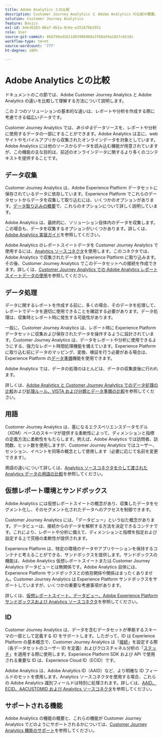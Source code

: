 ```yaml
---
title: Adobe Analytics との比較
description: Customer Journey Analytics と Adobe Analytics の比較の概要。
solution: Customer Journey Analytics
feature: Basics
exl-id: bde36283-86af-4b1a-9cbe-e251676b2951
role: User
source-git-commit: 46d799ad2621d83906908a3f60a59a1027c6518c
workflow-type: tm+mt
source-wordcount: '777'
ht-degree: 100%

---
```


# Adobe Analytics との比較

ドキュメントのこの節では、Adobe Customer Journey Analytics と Adobe Analytics の違いを比較して理解する方法について説明します。

この 2 つのソリューションの基本的な違いは、レポートや分析を作成する際に考慮できる幅広いデータです。

Customer Journey Analytics では、*あらゆる*&#x200B;データソースを、レポートや分析に使用するデータの一部にすることができます。Adobe Analytics は主に、web サイトやモバイルアプリから収集されたオンラインデータを対象としています。Adobe Analytics には他のソースからデータを読み込む機能が用意されていますが、この機能の主な目的は、前述のオンラインデータに関するより多くのコンテキストを提供することです。

## データ収集

Customer Journey Analytics は、Adobe Experience Platform データセットに保存されているデータに依存しています。Experience Platform でこれらのデータセットからデータを収集して取り込むには、いくつかのオプションがあります。[データ取り込みの概要](https://experienceleague.adobe.com/docs/analytics-platform/using/cja-data-ingestion/data-ingestion.html?lang=ja)で、これらのオプションについて詳しく説明しています。

Adobe Analytics は、最終的に、ソリューション自体内のデータを収集します。この場合も、データを収集するオプションがいくつかあります。詳しくは、[Adobe Analytics 実装ガイド](https://experienceleague.adobe.com/docs/analytics/implementation/home.html?lang=ja)を参照してください。

Adobe Analytics のレポートスイートデータを Customer Journey Analytics で使用するには、[Analytics ソースコネクタ](https://experienceleague.adobe.com/docs/experience-platform/sources/ui-tutorials/create/adobe-applications/analytics.html?lang=ja)を使用します。このコネクタでは、Adobe Analytics で収集されたデータを Experience Platform に取り込みます。その後、Customer Journey Analytics でこのデータセットへの接続を作成できます。詳しくは、[Customer Journey Analytics での Adobe Analytics レポートスイートデータの使用](https://experienceleague.adobe.com/docs/analytics-platform/using/compare-aa-cja/cja-aa-comparison/aa-data-in-cja.html?lang=ja)を参照してください。


## データ処理

データに関するレポートを作成する前に、多くの場合、そのデータを処理して、レポートでデータを適切に使用できることを確認する必要があります。データ処理は、収集時とレポート時に発生する可能性があります。

一般に、Customer Journey Analytics は、レポート時に Experience Platform データセットに収集および保存されたデータを操作するように設計されています。Customer Journey Analytics は、データをレポートや分析に使用できるようにする、強力なレポート時間処理機能を備えています。Experience Platform に取り込む前にデータのマッピング、変換、検証を行う必要がある場合は、Experience Platform の[データ準備](https://experienceleague.adobe.com/docs/experience-platform/data-prep/home.html?lang=ja)機能を使用できます。

Adobe Analytics では、データの処理のほとんどは、データの収集直後に行われます。

詳しくは、[Adobe Analytics と Customer Journey Analytics でのデータ処理の比較](data-processing-comparisons.md)および[処理ルール、VISTA および分類とデータ準備の比較](https://experienceleague.adobe.com/docs/analytics-platform/using/compare-aa-cja/cja-aa-comparison/pr-vista-dataprep.html?lang=ja)を参照してください。


## 用語

Customer Journey Analytics は、基になるエクスペリエンスデータモデル（XDM）ベースのスキーマが提供する柔軟性によって、ディメンションと指標の定義方法に柔軟性をもたらします。例えば、Adobe Analytics では訪問者、訪問数、ヒット数を使用しますが、Customer Journey Analytics ではユーザー、セッション、イベントを同等の概念として使用します（必要に応じて名前を変更できます）。

用語の違いについて詳しくは、[Analytics ソースコネクタを介して渡された Analytics データの用語の比較](https://experienceleague.adobe.com/docs/analytics-platform/using/compare-aa-cja/cja-aa-comparison/terminology.html?lang=ja)を参照してください。


## 仮想レポート環境とサンドボックス

Adobe Analytics には仮想レポートスイートの概念があり、収集したデータをセグメント化し、そのセグメント化されたデータへのアクセスを制御できます。

Customer Journey Analytics には、「データビュー」という似た概念があります。データビューは、接続からのデータを解釈する方法を決定できるコンテナです。これにより、レポートや分析に備えて、ディメンションと指標を指定および設定する上で究極の柔軟性が提供されます。

Experience Platform は、特定の環境のデータやアプリケーションを保持するコンテナと考えることができる、サンドボックスを提供します。サンドボックスの機能は、Adobe Analytics 仮想レポートスイートまたは Customer Journey Analytics データビューとは無関係です。Adobe Analytics 自体には、Experience Platform サンドボックスとの依存関係や関係はまったくありません。Customer Journey Analytics は Experience Platform サンドボックスをサポートしていますが、いくつかの重要な考慮事項があります。

詳しくは、[仮想レポートスイート、データビュー、Adobe Experience Platform サンドボックスおよび Analytics ソースコネクタ](https://experienceleague.adobe.com/docs/analytics-platform/using/compare-aa-cja/cja-aa-comparison/vrs-dataview-sandbox-adc.html?lang=ja)を参照してください。


## ID

Customer Journey Analytics は、データを含むデータセットが準拠するスキーマの一部として定義する ID をサポートします。したがって、ID は Experience Platform の基本概念で、Customer Journey Analytics は「[接続](../../connections/overview.md)」を設定する際（各データセットのユーザー ID を定義）およびクロスチャネル分析の「[ステッチ](../../stitching/overview.md)」を適用する際に使用します。Experience Platform SDK および API で使用される重要な ID は、Experience Cloud ID（ECID）です。

Adobe Analytics は、Adobe Analytics ID（AAID）など、より明確な ID フィールドのセットを使用します。Analytics ソースコネクタを使用する場合、これらの Adobe Analytics 識別フィールドは特別に処理されます。詳しくは、[AAID、ECID、AACUSTOMID および Analytics ソースコネクタ](https://experienceleague.adobe.com/docs/analytics-platform/using/compare-aa-cja/cja-aa-comparison/aaid-ecid-adc.html?lang=ja)を参照してください。


## サポートされる機能

Adobe Analytics の機能の概要と、これらの機能が Customer Journey Analytics でどのようにサポートされるかについては、[Customer Journey Analytics 機能のサポート](https://experienceleague.adobe.com/docs/analytics-platform/using/compare-aa-cja/cja-aa-comparison/cja-aa.html?lang=ja)を参照してください。
